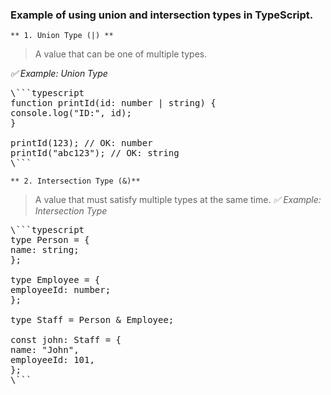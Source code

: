 ### Example of using union and intersection types in TypeScript.

    ** 1. Union Type (|) **

> A value that can be one of multiple types.

_✅ Example: Union Type_

<pre>
\```typescript
function printId(id: number | string) {
console.log("ID:", id);
}

printId(123); // OK: number
printId("abc123"); // OK: string
\```
</pre>

    ** 2. Intersection Type (&)**

> A value that must satisfy multiple types at the same time.
> _✅ Example: Intersection Type_

<pre>
\```typescript
type Person = {
name: string;
};

type Employee = {
employeeId: number;
};

type Staff = Person & Employee;

const john: Staff = {
name: "John",
employeeId: 101,
};
\```
</pre>

```

```
